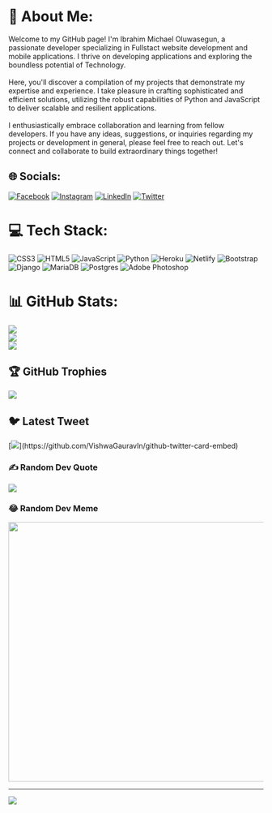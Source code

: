 # 💫 About Me:
Welcome to my GitHub page! I'm Ibrahim Michael Oluwasegun, a passionate developer specializing in Fullstact website development and mobile applications. I thrive on developing applications and exploring the boundless potential of Technology.<br><br>Here, you'll discover a compilation of my projects that demonstrate my expertise and experience. I take pleasure in crafting sophisticated and efficient solutions, utilizing the robust capabilities of Python and JavaScript to deliver scalable and resilient applications.<br><br>I enthusiastically embrace collaboration and learning from fellow developers. If you have any ideas, suggestions, or inquiries regarding my projects or development in general, please feel free to reach out. Let's connect and collaborate to build extraordinary things together!


## 🌐 Socials:
[![Facebook](https://img.shields.io/badge/Facebook-%231877F2.svg?logo=Facebook&logoColor=white)](https://facebook.com/SegunIMichael) [![Instagram](https://img.shields.io/badge/Instagram-%23E4405F.svg?logo=Instagram&logoColor=white)](https://instagram.com/sim.media) [![LinkedIn](https://img.shields.io/badge/LinkedIn-%230077B5.svg?logo=linkedin&logoColor=white)](https://linkedin.com/in/segunmichael) [![Twitter](https://img.shields.io/badge/Twitter-%231DA1F2.svg?logo=Twitter&logoColor=white)](https://twitter.com/simcodes_) 

# 💻 Tech Stack:
![CSS3](https://img.shields.io/badge/css3-%231572B6.svg?style=plastic&logo=css3&logoColor=white) ![HTML5](https://img.shields.io/badge/html5-%23E34F26.svg?style=plastic&logo=html5&logoColor=white) ![JavaScript](https://img.shields.io/badge/javascript-%23323330.svg?style=plastic&logo=javascript&logoColor=%23F7DF1E) ![Python](https://img.shields.io/badge/python-3670A0?style=plastic&logo=python&logoColor=ffdd54) ![Heroku](https://img.shields.io/badge/heroku-%23430098.svg?style=plastic&logo=heroku&logoColor=white) ![Netlify](https://img.shields.io/badge/netlify-%23000000.svg?style=plastic&logo=netlify&logoColor=#00C7B7) ![Bootstrap](https://img.shields.io/badge/bootstrap-%23563D7C.svg?style=plastic&logo=bootstrap&logoColor=white) ![Django](https://img.shields.io/badge/django-%23092E20.svg?style=plastic&logo=django&logoColor=white) ![MariaDB](https://img.shields.io/badge/MariaDB-003545?style=plastic&logo=mariadb&logoColor=white) ![Postgres](https://img.shields.io/badge/postgres-%23316192.svg?style=plastic&logo=postgresql&logoColor=white) ![Adobe Photoshop](https://img.shields.io/badge/adobephotoshop-%2331A8FF.svg?style=plastic&logo=adobephotoshop&logoColor=white)
# 📊 GitHub Stats:
![](https://github-readme-stats.vercel.app/api?username=sim-codes&theme=dark&hide_border=true&include_all_commits=true&count_private=true)<br/>
![](https://github-readme-streak-stats.herokuapp.com/?user=sim-codes&theme=dark&hide_border=true)<br/>
![](https://github-readme-stats.vercel.app/api/top-langs/?username=sim-codes&theme=dark&hide_border=true&include_all_commits=true&count_private=true&layout=compact)

## 🏆 GitHub Trophies
![](https://github-profile-trophy.vercel.app/?username=sim-codes&theme=onedark&no-frame=true&no-bg=false&margin-w=4)

## 🐦 Latest Tweet
[![](https://gtce.itsvg.in/api?username=simcodes_)](https://github.com/VishwaGauravIn/github-twitter-card-embed)

### ✍️ Random Dev Quote
![](https://quotes-github-readme.vercel.app/api?type=horizontal&theme=dark)

### 😂 Random Dev Meme
<img src="https://rm.up.railway.app/" width="512px"/>

---
[![](https://visitcount.itsvg.in/api?id=sim-codes&icon=0&color=7)](https://visitcount.itsvg.in)

<!-- Proudly created with GPRM ( https://gprm.itsvg.in ) -->

